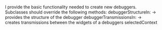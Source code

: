 I provide the basic functionality needed to create new debuggers. 
Subclasses should override the following methods:
	debuggerStructureIn: -> provides the structure of the debugger
	debuggerTransmissionsIn: -> creates transmissions between the widgets of a debuggers
	selectedContext 